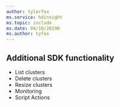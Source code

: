 ```yaml
---
author: tylerfox
ms.service: hdinsight
ms.topic: include
ms.date: 04/10/20190
ms.author: tyfox
---
```

## Additional SDK functionality

* List clusters
* Delete clusters
* Resize clusters
* Monitoring
* Script Actions